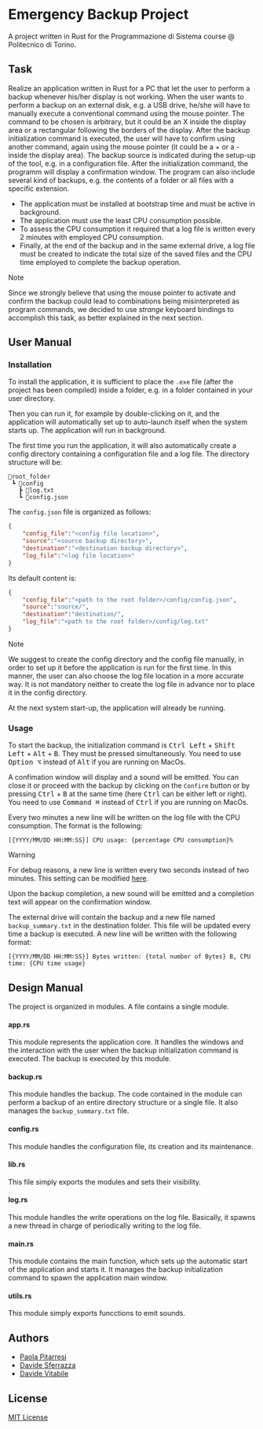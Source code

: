 # Emergency Backup Project

A project written in Rust for the Programmazione di Sistema course @ Politecnico di Torino.

## Task

Realize an application written in Rust for a PC that let the user to perform a backup whenever his/her display is not working. When the user wants to perform a backup on an external disk, e.g. a USB drive, he/she will have to manually execute a conventional command using the mouse pointer. The command to be chosen is arbitrary, but it could be an X inside the display area or a rectangular following the borders of the display. After the backup initialization command is executed, the user will have to confirm using another command, again using the mouse pointer (it could be a + or a - inside the display area). The backup source is indicated during the setup-up of the tool, e.g. in a configuration file. After the initialization command, the programm will display a confirmation window. The program can also include several kind of backups, e.g. the contents of a folder or all files with a specific extension.

- The application must be installed at bootstrap time and must be active in background.
- The application must use the least CPU consumption possible.
- To assess the CPU consumption it required that a log file is written every 2 minutes with employed CPU consumption.
- Finally, at the end of the backup and in the same external drive, a log file must be created to indicate the total size of the saved files and the CPU time employed to complete the backup operation.

> [!NOTE]  
> Since we strongly believe that using the mouse pointer to activate and confirm the backup could lead to combinations being misinterpreted as program commands, we decided to use _strange_ keyboard bindings to accomplish this task, as better explained in the next section.

## User Manual

### Installation

To install the application, it is sufficient to place the `.exe` file (after the project has been compiled) inside a folder, e.g. in a folder contained in your user directory.

Then you can run it, for example by double-clicking on it, and the application will automatically set up to auto-launch itself when the system starts up. The application will run in background.

The first time you run the application, it will also automatically create a config directory containing a configuration file and a log file. The directory structure will be:

```
📂root_folder
 ┗ 📂config
   ┣ 📜log.txt
   ┗ 📜config.json
```

The `config.json` file is organized as follows:

```json
{
	"config_file":"<config file location>",
	"source":"<source backup directory>",
	"destination":"<destination backup directory>",
	"log_file":"<log file location>"
}
```

Its default content is:

```json
{
	"config_file":"<path to the root folder>/config/config.json",
	"source":"source/",
	"destination":"destination/",
	"log_file":"<path to the root folder>/config/log.txt"
}
```

> [!NOTE]  
> We suggest to create the config directory and the config file manually, in order to set up it before the application is run for the first time. In this manner, the user can also choose the log file location in a more accurate way. It is not mandatory neither to create the log file in advance nor to place it in the config directory.

At the next system start-up, the application will already be running.

### Usage

To start the backup, the initialization command is <kbd>Ctrl Left</kbd> + <kbd>Shift Left</kbd> + <kbd>Alt</kbd> + <kbd>B</kbd>. They must be pressed simultaneously. You need to use <kbd>Option ⌥</kbd> instead of <kbd>Alt</kbd> if you are running on MacOs.

A confimation window will display and a sound will be emitted. You can close it or proceed with the backup by clicking on the `Confirm` button or by pressing <kbd>Ctrl</kbd> + <kbd>B</kbd> at the same time (here <kbd>Ctrl</kbd> can be either left or right). You need to use <kbd>Command ⌘</kbd> instead of <kbd>Ctrl</kbd> if you are running on MacOs.

Every two minutes a new line will be written on the log file with the CPU consumption. The format is the following:

```
[{YYYY/MM/DD HH:MM:SS}] CPU usage: {percentage CPU consumption}%
```

> [!WARNING]  
> For debug reasons, a new line is written every two seconds instead of two minutes. This setting can be modified [here](https://github.com/ProgrammazioneDiSistema2024-IA-ZZ/Group1/blob/8a022a35e23bdb739c07e7c052aa0993d19a6d8e/src/log.rs#L28C1-L28C46).

Upon the backup completion, a new sound will be emitted and a completion text will appear on the confirmation window.

The external drive will contain the backup and a new file named `backup_summary.txt` in the destination folder. This file will be updated every time a backup is executed.
A new line will be written with the following format:

```
[{YYYY/MM/DD HH:MM:SS}] Bytes written: {total number of Bytes} B, CPU time: {CPU time usage}
```

## Design Manual

The project is organized in modules. A file contains a single module.

#### app.rs

This module represents the application core. It handles the windows and the interaction with the user when the backup initialization command is executed. The backup is executed by this module.

#### backup.rs

This module handles the backup. The code contained in the module can perform a backup of an entire directory structure or a single file. It also manages the `backup_summary.txt` file.

#### config.rs

This module handles the configuration file, its creation and its maintenance.

#### lib.rs

This file simply exports the modules and sets their visibility.

#### log.rs

This module handles the write operations on the log file. Basically, it spawns a new thread in charge of periodically writing to the log file.

#### main.rs

This module contains the main function, which sets up the automatic start of the application and starts it. 
It manages the backup initialization command to spawn the application main window.

#### utils.rs

This module simply exports funcctions to emit sounds.

## Authors

- [Paola Pitarresi](https://github.com/pit4r)
- [Davide Sferrazza](https://github.com/FarInHeight)
- [Davide Vitabile](https://github.com/Vitabile)

## License
[MIT License](LICENSE)
